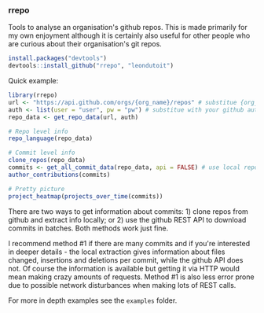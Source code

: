 ### rrepo

Tools to analyse an organisation's github repos. This is made primarily for my own enjoyment although it is certainly also useful for other people who are curious about their organisation's git repos.

```R
install.packages("devtools")
devtools::install_github("rrepo", "leondutoit")
```

Quick example:

```R
library(rrepo)
url <- "https://api.github.com/orgs/{org_name}/repos" # substitue {org_name} with name
auth <- list(user = "user", pw = "pw") # substitue with your github auth
repo_data <- get_repo_data(url, auth)

# Repo level info
repo_language(repo_data)

# Commit level info
clone_repos(repo_data)
commits <- get_all_commit_data(repo_data, api = FALSE) # use local repos
author_contributions(commits)

# Pretty picture
project_heatmap(projects_over_time(commits))

```
There are two ways to get information about commits: 1) clone repos from github and extract info locally; or 2) use the github REST API to download commits in batches. Both methods work just fine.

I recommend method #1 if there are many commits and if you're interested in deeper details - the local extraction gives information about files changed, insertions and deletions per commit, while the github API does not. Of course the information is available but getting it via HTTP would mean making crazy amounts of requests. Method #1 is also less error prone due to possible network disturbances when making lots of REST calls.

For more in depth examples see the `examples` folder.
